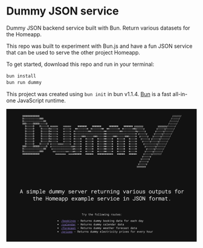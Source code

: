 # Dummy JSON service

Dummy JSON backend service built with Bun. Return various datasets for the Homeapp.

This repo was built to experiment with Bun.js and have a fun JSON service that can be used to serve the other project Homeapp.

To get started, download this repo and run in your terminal:

```bash
bun install
bun run dummy
```

This project was created using `bun init` in bun v1.1.4. [Bun](https://bun.sh) is a fast all-in-one JavaScript runtime.

![Screenshot of homepage](screenshot.png)
